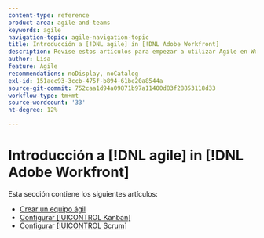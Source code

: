 ```yaml
---
content-type: reference
product-area: agile-and-teams
keywords: agile
navigation-topic: agile-navigation-topic
title: Introducción a [!DNL agile] in [!DNL Adobe Workfront]
description: Revise estos artículos para empezar a utilizar Agile en Workfront.
author: Lisa
feature: Agile
recommendations: noDisplay, noCatalog
exl-id: 151aec93-3ccb-475f-b894-61be20a8544a
source-git-commit: 752caa1d94a09871b97a11400d83f28853118d33
workflow-type: tm+mt
source-wordcount: '33'
ht-degree: 12%

---
```


# Introducción a [!DNL agile] in [!DNL Adobe Workfront]

Esta sección contiene los siguientes artículos:

* [Crear un equipo ágil](../../agile/get-started-with-agile-in-workfront/create-an-agile-team.md)
* [Configurar [!UICONTROL Kanban]](../../agile/get-started-with-agile-in-workfront/configure-kanban.md)
* [Configurar [!UICONTROL Scrum]](../../agile/get-started-with-agile-in-workfront/configure-scrum.md)
